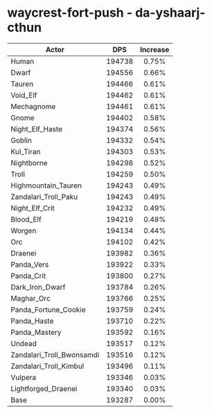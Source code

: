 # waycrest-fort-push - da-yshaarj-cthun
| Actor | DPS | Increase |
|---|:---:|:---:|
|Human|194738|0.75%|
|Dwarf|194556|0.66%|
|Tauren|194466|0.61%|
|Void_Elf|194462|0.61%|
|Mechagnome|194461|0.61%|
|Gnome|194402|0.58%|
|Night_Elf_Haste|194374|0.56%|
|Goblin|194332|0.54%|
|Kul_Tiran|194303|0.53%|
|Nightborne|194298|0.52%|
|Troll|194259|0.50%|
|Highmountain_Tauren|194243|0.49%|
|Zandalari_Troll_Paku|194243|0.49%|
|Night_Elf_Crit|194232|0.49%|
|Blood_Elf|194219|0.48%|
|Worgen|194134|0.44%|
|Orc|194102|0.42%|
|Draenei|193982|0.36%|
|Panda_Vers|193922|0.33%|
|Panda_Crit|193800|0.27%|
|Dark_Iron_Dwarf|193784|0.26%|
|Maghar_Orc|193766|0.25%|
|Panda_Fortune_Cookie|193759|0.24%|
|Panda_Haste|193710|0.22%|
|Panda_Mastery|193592|0.16%|
|Undead|193517|0.12%|
|Zandalari_Troll_Bwonsamdi|193516|0.12%|
|Zandalari_Troll_Kimbul|193496|0.11%|
|Vulpera|193346|0.03%|
|Lightforged_Draenei|193340|0.03%|
|Base|193287|0.00%|
